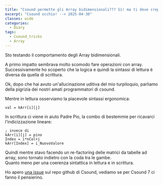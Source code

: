 ```yaml
---
title: "Csound permette gli Array bidimensionali??? Sì! ma ti deve crepare."
excerpt: "Csound occhio! --> 2025-04-30"
classes: wide
categories:
  - Diary
tags:
  - Csound_tricks
  - Array
---
```


Sto testando il comportamento degli Array bidimensionali.

A primo impatto sembrava molto scomodo fare operazioni con array. Successivamente ho scoperto che la logica e quindi la sintassi di lettura è diversa da quella di scrittura.

Ok, dopo che hai avuto un'allucinazione uditiva del mio turpiloquio, parliamo della pigrizia dei nostri amati programmatori di csound.

Mentre in lettura osserviamo la piacevole sintassi ergonomica:

```csound
val = kArr[i][j]
```

In scrittura ci viene in aiuto Padre Pio, la combo di bestemmie per ricavarci l'indicizzazione lineare:

```csound
; invece di 
kArr[i][j] = pino
Index = i*nCol+j
kArr[Index] = i_NuovoValore
```

Quindi mentre stavo facendo un re-factoring delle matrici da tabelle ad array, sono tornato indietro con la coda tra le gambe.    
Quanto meno per una coerenza sintattica in lettura e in scrittura.

Ho apero [una issue](https://github.com/csound/csound/issues/2134) sul repo github di Csound, vediamo se per Csound 7 ci fanno il pensierino.